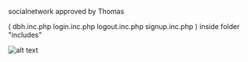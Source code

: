 socialnetwork
approved by Thomas

(
dbh.inc.php login.inc.php logout.inc.php  signup.inc.php 
) inside folder "includes"

![alt text](https://i.imgur.com/ZNC00qp.png)
